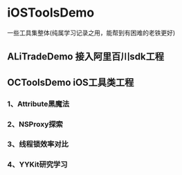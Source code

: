 # iOSToolsDemo
一些工具集整体(纯属学习记录之用，能帮到有困难的老铁更好)


## ALiTradeDemo 接入阿里百川sdk工程

## OCToolsDemo iOS工具类工程

### 1、Attribute黑魔法
### 2、NSProxy探索
### 3、线程锁效率对比
### 4、YYKit研究学习

